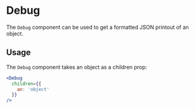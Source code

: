 # Debug

The `Debug` component can be used to get a formatted JSON printout of an object.

## Usage

The `Debug` component takes an object as a children prop:

```.jsx
<Debug
  children={{
    an: 'object'
  }}
/>
```
